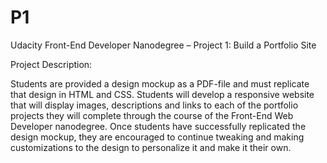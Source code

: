 # P1
Udacity Front-End Developer Nanodegree – Project 1: Build a Portfolio Site

Project Description:

Students are provided a design mockup as a PDF-file and must replicate that design in HTML and CSS.
Students will develop a responsive website that will display images, descriptions and links to each of the portfolio projects they will complete through the course of the Front-End Web Developer nanodegree.
Once students have successfully replicated the design mockup, they are encouraged to continue tweaking and making customizations to the design to personalize it and make it their own.

